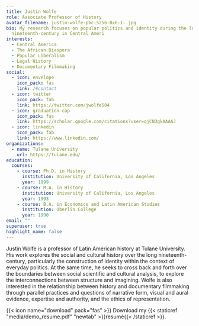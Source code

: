 ```yaml
---
title: Justin Wolfe
role: Associate Professor of History
avatar_filename: justin-wolfe-pbc-5256-8x6-1-.jpg
bio: My research focuses on popular politics and identity during the long
  nineteenth-century in Central Ameri
interests:
  - Central America
  - The African Diaspora
  - Popular Liberalism
  - Legal History
  - Documentary Filmmaking
social:
  - icon: envelope
    icon_pack: fas
    link: /#contact
  - icon: twitter
    icon_pack: fab
    link: https://twitter.com/jwolfe504
  - icon: graduation-cap
    icon_pack: fas
    link: https://scholar.google.com/citations?user=gjCN3gkAAAAJ
  - icon: linkedin
    icon_pack: fab
    link: https://www.linkedin.com/
organizations:
  - name: Tulane University
    url: https://tulane.edu/
education:
  courses:
    - course: Ph.D. in History
      institution: University of California, Los Angeles
      year: 1999
    - course: M.A. in History
      institution: University of California, Los Angeles
      year: 1993
    - course: B.A. in Economics and Latin American Studies
      institution: Oberlin College
      year: 1990
email: ""
superuser: true
highlight_name: false
---
```

Justin Wolfe is a professor of Latin American history at Tulane University. His work explores the social and cultural history over the long nineteenth-century, particularly the construction of identity within the context of everyday politics. At the same time, he seeks to cross back and forth over the boundaries between social scientific and cultural analysis, to explore the interconnections between structure and imagining. Wolfe is also interested in the relationship between history and documentary filmmaking through parallel practices and questions of narrative form, visual and aural evidence, expertise and authority, and the ethics of representation. 

{{< icon name="download" pack="fas" >}} Download my {{< staticref "media/demo_resume.pdf" "newtab" >}}resumé{{< /staticref >}}.